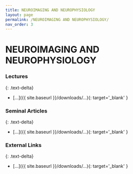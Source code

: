 ```yaml
---
title: NEUROIMAGING AND NEUROPHYSIOLOGY
layout: page
permalink: /NEUROIMAGING AND NEUROPHYSIOLOGY/
nav_order: 3
---
```


# NEUROIMAGING AND NEUROPHYSIOLOGY     

### Lectures
{: .text-delta}
* [...]({{ site.baseurl }}/downloads/...){: target='_blank' }

### Seminal Articles
{: .text-delta}
* [...]({{ site.baseurl }}/downloads/...){: target='_blank' }

### External Links
{: .text-delta}
* [...]({{ site.baseurl }}/downloads/...){: target='_blank' }
